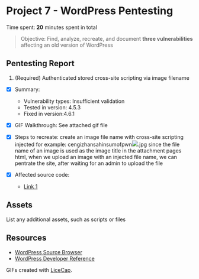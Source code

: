 # Project 7 - WordPress Pentesting

Time spent: **20** minutes spent in total

> Objective: Find, analyze, recreate, and document **three vulnerabilities** affecting an old version of WordPress

## Pentesting Report

1. (Required) Authenticated stored cross-site scripting via image filename
  - [X] Summary: 
    - Vulnerability types: Insufficient validation 
    - Tested in version: 4.5.3
    - Fixed in version:4.6.1
  - [X] GIF Walkthrough: See attached gif file 
  - [X] Steps to recreate: 
	create an image file name with cross-site scripting injected
	for example:
	cengizhansahinsumofpwn<img src=a onerror=alert(document.cookie)>.jpg
	since the file name of an image is used as the image title in the attachment pages html, 	when we upload an image with an injected file name, we can pentrate the site, after waiting 	for an admin to upload the file 
	
  - [X] Affected source code:
    - [Link 1](192.168.33.10/cengizhansahinsumofpwn)


## Assets

List any additional assets, such as scripts or files

## Resources

- [WordPress Source Browser](https://core.trac.wordpress.org/browser/)
- [WordPress Developer Reference](https://developer.wordpress.org/reference/)

GIFs created with [LiceCap](http://www.cockos.com/licecap/).



